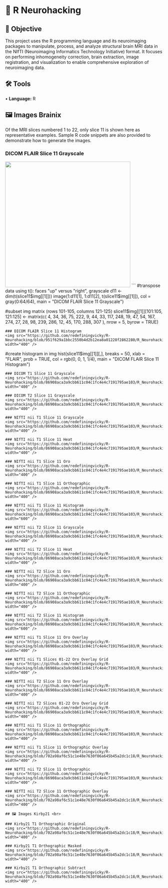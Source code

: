 # 🔬 R Neurohacking
## 🎯 Objective <br>
This project uses the R programming language and its neuroimaging packages to manipulate, process, and analyze structural brain MRI data in the NIfTI (Neuroimaging Informatics Technology Initiative) format. It focuses on performing inhomogeneity correction, brain extraction, image registration, and visualization to enable comprehensive exploration of neuroimaging data. <p>
## 🛠️ Tools <br>
• <b>Language:</b> R <p>
## 🖼️ Images Brainix <br>
Of the MRI slices numbered 1 to 22, only slice 11 is shown here as representative examples. Sample R code snippets are also provided to demonstrate how to generate the images.
### DICOM FLAIR Slice 11 Grayscale
<img src="https://github.com/redefiningvicky/R-Neurohacking/blob/951f629a1bbc2550b4d2b12ea8a01228f2862280/R_Neurohacking_Results_Part_01/DICOM_FLAIR_Slice_11_Grayscale.png" width="400" />
```
#transpose data using t(): faces "up" versus "right", grayscale
d11 <- dim(t(slice11$img[[1]])) 
image(1:d11[1], 1:d11[2], t(slice11$img[[1]]), col = gray(0:64/64), main = "DICOM FLAIR Slice 11 Grayscale")

#subset img matrix (rows 101-105, columns 121-125)
slice11$img[[1]][101:105, 121:125] <- matrix(c(
    4,   34,   36,   75,   222,
    9,   44,   33,   117,  248,
    19,  47,   54,   167,  274,
    27,  28,   98,   239,  286,
    12,  45,   170,  288,  307
), nrow = 5, byrow = TRUE)
```
### DICOM FLAIR Slice 11 Histogram
<img src="https://github.com/redefiningvicky/R-Neurohacking/blob/951f629a1bbc2550b4d2b12ea8a01228f2862280/R_Neurohacking_Results_Part_01/DICOM_FLAIR_Slice_11_Histogram.png" width="400" />
```
#create histogram in img
hist(slice11$img[[1]][,], 
     breaks = 50, 
     xlab = "FLAIR", 
     prob = TRUE, 
     col = rgb(0, 0, 1, 1/4), 
     main = "DICOM FLAIR Slice 11 Histogram")
```
### DICOM T1 Slice 11 Grayscale
<img src="https://github.com/redefiningvicky/R-Neurohacking/blob/86908aca3a9cbb611c04c1fc4e4c7191795ae103/R_Neurohacking_Results_Part_02/DICOM_T1_Slice_11.png" width="400" />

### DICOM T2 Slice 11 Grayscale
<img src="https://github.com/redefiningvicky/R-Neurohacking/blob/86908aca3a9cbb611c04c1fc4e4c7191795ae103/R_Neurohacking_Results_Part_03/DICOM_T2_Slice_11.png" width="400" />

### NIfTI nii T1 Slice 11 Grayscale
<img src="https://github.com/redefiningvicky/R-Neurohacking/blob/86908aca3a9cbb611c04c1fc4e4c7191795ae103/R_Neurohacking_Results_Part_04/NIfTI_nii_T1_Slice_11_Grayscale.png" width="400" />

### NIfTI nii T1 Slice 11 Heat
<img src="https://github.com/redefiningvicky/R-Neurohacking/blob/86908aca3a9cbb611c04c1fc4e4c7191795ae103/R_Neurohacking_Results_Part_04/NIfTI_nii_T1_Slice_11_Heat.png" width="400" />

### NIfTI nii T1 Slice 11 Oro
<img src="https://github.com/redefiningvicky/R-Neurohacking/blob/86908aca3a9cbb611c04c1fc4e4c7191795ae103/R_Neurohacking_Results_Part_04/NIfTI_nii_T1_Slice_11_Oro.png" width="400" />

### NIfTI nii T1 Slice 11 Orthographic
<img src="https://github.com/redefiningvicky/R-Neurohacking/blob/86908aca3a9cbb611c04c1fc4e4c7191795ae103/R_Neurohacking_Results_Part_04/NIfTI_nii_T1_Slice_11_Orthographic.png" width="400" />

### NIfTI nii T1 Slice 11 Histogram
<img src="https://github.com/redefiningvicky/R-Neurohacking/blob/86908aca3a9cbb611c04c1fc4e4c7191795ae103/R_Neurohacking_Results_Part_04/NIfTI_T1_Slice_11_Histogram.png" width="600" />

### NIfTI nii T2 Slice 11 Grayscale
<img src="https://github.com/redefiningvicky/R-Neurohacking/blob/86908aca3a9cbb611c04c1fc4e4c7191795ae103/R_Neurohacking_Results_Part_05/NIfTI_nii_T2_Slice_11_Grayscale.png" width="400" />

### NIfTI nii T2 Slice 11 Heat
<img src="https://github.com/redefiningvicky/R-Neurohacking/blob/86908aca3a9cbb611c04c1fc4e4c7191795ae103/R_Neurohacking_Results_Part_05/NIfTI_nii_T2_Slice_11_Heat.png" width="400" />

### NIfTI nii T2 Slice 11 Oro
<img src="https://github.com/redefiningvicky/R-Neurohacking/blob/86908aca3a9cbb611c04c1fc4e4c7191795ae103/R_Neurohacking_Results_Part_05/NIfTI_nii_T2_Slice_11_Oro.png" width="400" />

### NIfTI nii T2 Slice 11 Orthographic
<img src="https://github.com/redefiningvicky/R-Neurohacking/blob/86908aca3a9cbb611c04c1fc4e4c7191795ae103/R_Neurohacking_Results_Part_05/NIfTI_nii_T2_Slice_11_Orthographic.png" width="400" />

### NIfTI nii T2 Slice 11 Histogram
<img src="https://github.com/redefiningvicky/R-Neurohacking/blob/86908aca3a9cbb611c04c1fc4e4c7191795ae103/R_Neurohacking_Results_Part_05/NIfTI_T2_Slice_11_Histogram.png" width="600" />

### NIfTI nii T1 Slice 11 Oro Overlay
<img src="https://github.com/redefiningvicky/R-Neurohacking/blob/86908aca3a9cbb611c04c1fc4e4c7191795ae103/R_Neurohacking_Results_Part_06/NIfTI_nii_T1_Slice_11_Oro_Overlay.png" width="400" />

### NIfTI nii T1 Slices 01-22 Oro Overlay Grid
<img src="https://github.com/redefiningvicky/R-Neurohacking/blob/86908aca3a9cbb611c04c1fc4e4c7191795ae103/R_Neurohacking_Results_Part_06/NIfTI_nii_T1_Slices_01_22_Oro_Overlay_Grid.png" width="400" />

### NIfTI nii T2 Slice 11 Oro Overlay
<img src="https://github.com/redefiningvicky/R-Neurohacking/blob/86908aca3a9cbb611c04c1fc4e4c7191795ae103/R_Neurohacking_Results_Part_07/NIfTI_nii_T2_Slice_11_Oro_Overlay.png" width="400" />

### NIfTI nii T2 Slices 01-22 Oro Overlay Grid
<img src="https://github.com/redefiningvicky/R-Neurohacking/blob/86908aca3a9cbb611c04c1fc4e4c7191795ae103/R_Neurohacking_Results_Part_07/NIfTI_nii_T2_Slices_01_22_Oro_Overlay_Grid.png" width="400" />

### NIfTI nii T1 Slice 11 Orthographic
<img src="https://github.com/redefiningvicky/R-Neurohacking/blob/86908aca3a9cbb611c04c1fc4e4c7191795ae103/R_Neurohacking_Results_Part_08/NIfTI_nii_T1_Slice_11_Orthographic.png" width="400" />

### NIfTI nii T1 Slice 11 Orthographic Overlay
<img src="https://github.com/redefiningvicky/R-Neurohacking/blob/702a98af6c51c1e48e7630f06a645b45a2dc1c18/R_Neurohacking_Results_Part_08/NIfTI_nii_T1_Slice_11_Orthographic_Overlay.png" width="400" />

### NIfTI nii T2 Slice 11 Orthographic
<img src="https://github.com/redefiningvicky/R-Neurohacking/blob/86908aca3a9cbb611c04c1fc4e4c7191795ae103/R_Neurohacking_Results_Part_09/NIfTI_nii_T2_Slice_11_Orthographic.png" width="400" />

### NIfTI nii T2 Slice 11 Orthographic Overlay
<img src="https://github.com/redefiningvicky/R-Neurohacking/blob/702a98af6c51c1e48e7630f06a645b45a2dc1c18/R_Neurohacking_Results_Part_09/NIfTI_nii_T2_Slice_11_Orthographic_Overlay.png" width="400" />

## 🖼️ Images Kirby21 <br>

### Kirby21 T1 Orthographic Original
<img src="https://github.com/redefiningvicky/R-Neurohacking/blob/702a98af6c51c1e48e7630f06a645b45a2dc1c18/R_Neurohacking_Results_Part_10/Kirby21_T1_Orthographic_Original.png" width="400" />

### Kirby21 T1 Orthographic Masked
<img src="https://github.com/redefiningvicky/R-Neurohacking/blob/702a98af6c51c1e48e7630f06a645b45a2dc1c18/R_Neurohacking_Results_Part_10/Kirby21_T1_Orthographic_Masked.png" width="400" />

### Kirby21 T1 Orthographic Subtract
<img src="https://github.com/redefiningvicky/R-Neurohacking/blob/702a98af6c51c1e48e7630f06a645b45a2dc1c18/R_Neurohacking_Results_Part_10/Kirby21_T1_Orthographic_Subtract.png" width="400" />
